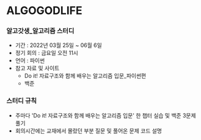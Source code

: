 # ALGOGODLIFE
### 알고갓생_알고리즘 스터디
* 기간 : 2022년 03월 25일 ~  06월 6일
* 정기 회의 : 금요일 오전 11시
* 언어 : 파이썬
* 참고 자료 및 사이트
  - Do it! 자료구조와 함께 배우는 알고리즘 입문_파이썬편
  - 백준

### 스터디 규칙
* 주마다 'Do it! 자료구조와 함께 배우는 알고리즘 입문' 한 챕터 실습 및 백준 3문제 풀기
* 회의시간에는 교재에서 몰랐던 부분 질문 및 풀어온 문제 코드 설명

